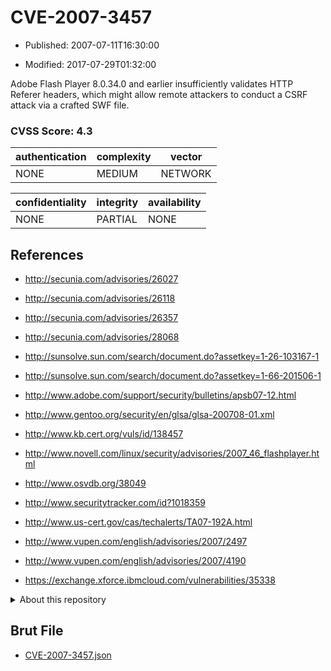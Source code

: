 # CVE-2007-3457

- Published: 2007-07-11T16:30:00

- Modified: 2017-07-29T01:32:00

Adobe Flash Player 8.0.34.0 and earlier insufficiently validates HTTP Referer headers, which might allow remote attackers to conduct a CSRF attack via a crafted SWF file.

### CVSS Score: **4.3**

| authentication | complexity | vector |
| --- | --- | --- |
| NONE | MEDIUM | NETWORK |

| confidentiality | integrity | availability |
| --- | --- | --- |
| NONE | PARTIAL | NONE |

## References

* http://secunia.com/advisories/26027

* http://secunia.com/advisories/26118

* http://secunia.com/advisories/26357

* http://secunia.com/advisories/28068

* http://sunsolve.sun.com/search/document.do?assetkey=1-26-103167-1

* http://sunsolve.sun.com/search/document.do?assetkey=1-66-201506-1

* http://www.adobe.com/support/security/bulletins/apsb07-12.html

* http://www.gentoo.org/security/en/glsa/glsa-200708-01.xml

* http://www.kb.cert.org/vuls/id/138457

* http://www.novell.com/linux/security/advisories/2007_46_flashplayer.html

* http://www.osvdb.org/38049

* http://www.securitytracker.com/id?1018359

* http://www.us-cert.gov/cas/techalerts/TA07-192A.html

* http://www.vupen.com/english/advisories/2007/2497

* http://www.vupen.com/english/advisories/2007/4190

* https://exchange.xforce.ibmcloud.com/vulnerabilities/35338

<details>
<summary>About this repository</summary> 

  This repository is part of the project [Live Hack CVE](https://github.com/Live-Hack-CVE). Main website can be found [www.live-hack.org](https://www.live-hack.org) 
  
  Made by [Sn0wAlice](https://github.com/Sn0wAlice) for the people that care about security and need to have a feed of the latest CVEs. Hope you enjoy it, don't forget to star the repo and follow me on [Twitter](https://twitter.com/Sn0wAlice) and [Github](https://github.com/Sn0wAlice). And that is my [personnal website](https://www.alice-snow.me/)

  - [Home Page](https://github.com/Live-Hack-CVE)
  - [Framework](https://github.com/Live-Hack-CVE/cve-framework)
  - [CVE database](https://github.com/Live-Hack-CVE/full_database)
  - [Changelog](https://github.com/Live-Hack-CVE/Changelog)
</details>

## Brut File

* [CVE-2007-3457.json](https://raw.githubusercontent.com/Live-Hack-CVE/full_database/main/cves/2007/CVE-2007-3457.json)

